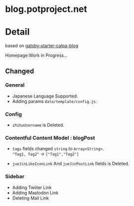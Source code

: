 # blog.potproject.net

# Detail

based on [gatsby-starter-calpa-blog](https://github.com/calpa/gatsby-starter-calpa-blog/)

Homepage:Work in Progress...

## Changed

### General

- Japanese Language Supported.
- Adding params `data/template/config.js`.

### Config

- `zhihuUsername` is Deleted.

### Contentful Content Model : blogPost

- `tags` fields changed `string` to `Array<String>`.  
  `"Tag1, Tag2"` -> `["Tag1","Tag2"]`

- `jueJinLikeIconLink` And `jueJinPostLink` fields is Deleted.

### Sidebar

- Adding Twiiter Link
- Adding Mastodon Link
- Deleting Mail Link
